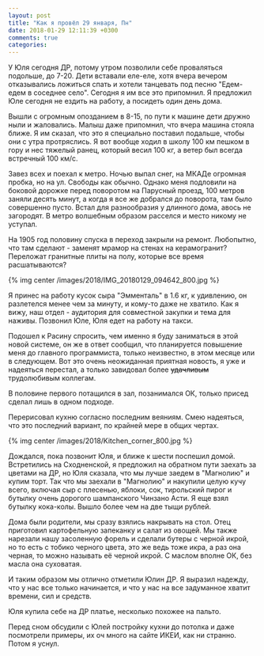 ```yaml
---
layout: post
title: "Как я провёл 29 января, Пн"
date: 2018-01-29 12:11:39 +0300
comments: true
categories: 
---
```

У Юля сегодня ДР, потому утром позволили себе проваляться подольше, до 7-20. Дети вставали еле-еле, хотя вчера вечером отказывались ложиться спать и хотели танцевать под песню "Едем-едем в соседнее село". Сегодня я им все это припомнил. Я предложил Юле сегодня не ездить на работу, а посидеть один день дома.

Вышли с огромным опозданием в 8-15, по пути к машине дети дружно ныли и жаловались. Малыш даже припомнил, что вчера машина стояла ближе. Я им сказал, что это я специально поставил подальше, чтобы они с утра протряслись. Я вот вообще ходил в школу 100 км пешком в гору и нес тяжелый ранец, который весил 100 кг, а ветер был всегда встречный 100 км/с.

Завез всех и поехал к метро. Ночью выпал снег, на МКАДе огромная пробка, но на ул. Свободы как обычно. Однако меня подловили на боковой дорожке перед поворотом на Парусный проезд, 100 метров заняли десять минут, а когда я все же добрался до поворота, там было совершенно пусто. Встал для разнообразия у длинного дома, авось не загородят. В метро волшебным образом расселся и место никому не уступал.

На 1905 год половину спуска в переход закрыли на ремонт. Любопытно, что там сделают - заменят мрамор на стенах на керамогранит? Переложат гранитные плиты на полу, которые все время расшатываются?

{% img center /images/2018/IMG_20180129_094642_800.jpg %}

Я принес на работу кусок сыра "Эмменталь" в 1.6 кг, к удивлению, он разлетелся менее чем за минуту, и кому-то даже не хватило. Как я вижу, наш отдел - аудитория для совместной закупки и тема для наживы. Позвонил Юле, Юля едет на работу на такси.

Подошел к Расину спросить, чем именно я буду заниматься в этой новой системе, он же в ответ сообщил, что планируется повышение меня до главного программиста, только неизвестно, в этом месяце или в следующем. Вот это очень неожиданная приятная новость, я уже и надеяться перестал, а только завидовал более ~~удачливым~~ трудолюбивым коллегам.

В половине первого потащился в зал, позанимался ОК, только присед сделал лишь в одном подходе.

Перерисовал кухню согласно последним веяниям. Смею надеяться, что это последний вариант, по крайней мере в общих чертах.

{% img center /images/2018/Kitchen_corner_800.jpg %}

Дождался, пока позвонит Юля, и ближе к шести поспешил домой. Встретились на Сходненской, я предложил на обратном пути заехать за цветами на ДР, но Юля сказала, что мы лучше заедем в "Магнолию" и купим торт. Так что мы заехали в "Магнолию" и накупили целую кучу всего, включая сыр с плесенью, яблоки, сок, тирольский пирог и бутылку очень дорогого шампанского Чинзано Асти. Я еще взял бутылку кока-колы. Вышло более чем на две тыщи рублей.

Дома были родители, мы сразу взялись накрывать на стол. Отец приготовил картофельную запеканку и салат из овощей. Мы также нарезали нашу засоленную форель и сделали бутеры с черной икрой, но то есть с тобико черного цвета, это же ведь тоже икра, а раз она черная, то можно называть её черной икрой. С маслом вполне ОК, без масла она суховатая.

И таким образом мы отлично отметили Юлин ДР. Я выразил надежду, что у нас все только начинается, и что у нас на все задуманное хватит времени, сил и средств.

Юля купила себе на ДР платье, несколько похожее на пальто.

Перед сном обсудили с Юлей постройку кухни до потолка и даже посмотрели примеры, их оч много на сайте ИКЕИ, как ни странно. Потом я уснул.